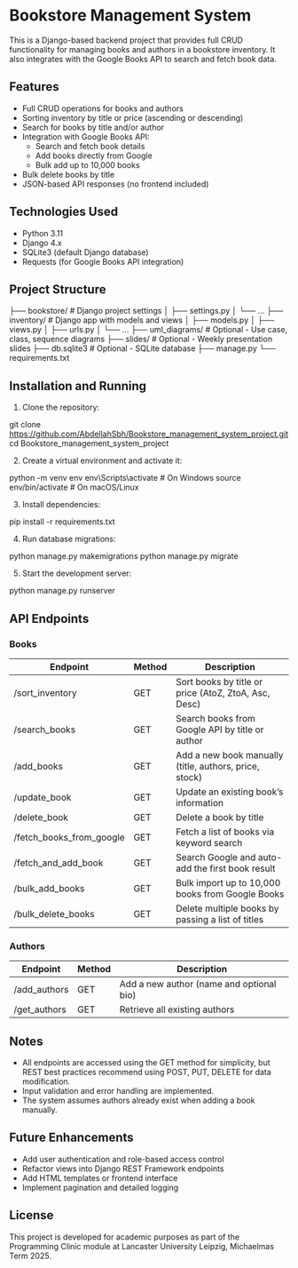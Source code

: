 # Bookstore Management System

This is a Django-based backend project that provides full CRUD functionality for managing books and authors in a bookstore inventory. It also integrates with the Google Books API to search and fetch book data.

## Features

- Full CRUD operations for books and authors
- Sorting inventory by title or price (ascending or descending)
- Search for books by title and/or author
- Integration with Google Books API:
  - Search and fetch book details
  - Add books directly from Google
  - Bulk add up to 10,000 books
- Bulk delete books by title
- JSON-based API responses (no frontend included)

## Technologies Used

- Python 3.11
- Django 4.x
- SQLite3 (default Django database)
- Requests (for Google Books API integration)

## Project Structure

├── bookstore/ # Django project settings │ ├── settings.py │ └── ... ├── inventory/ # Django app with models and views │ ├── models.py │ ├── views.py │ ├── urls.py │ └── ... ├── uml_diagrams/ # Optional - Use case, class, sequence diagrams ├── slides/ # Optional - Weekly presentation slides ├── db.sqlite3 # Optional - SQLite database ├── manage.py └── requirements.txt


## Installation and Running

1. Clone the repository:

git clone https://github.com/AbdellahSbh/Bookstore_management_system_project.git cd Bookstore_management_system_project

2. Create a virtual environment and activate it:

python -m venv env env\Scripts\activate # On Windows source env/bin/activate # On macOS/Linux

3. Install dependencies:

pip install -r requirements.txt


4. Run database migrations:

python manage.py makemigrations python manage.py migrate


5. Start the development server:

python manage.py runserver


## API Endpoints

### Books

| Endpoint                   | Method | Description                                              |
|---------------------------|--------|----------------------------------------------------------|
| /sort_inventory           | GET    | Sort books by title or price (AtoZ, ZtoA, Asc, Desc)     |
| /search_books             | GET    | Search books from Google API by title or author          |
| /add_books                | GET    | Add a new book manually (title, authors, price, stock)   |
| /update_book              | GET    | Update an existing book’s information                    |
| /delete_book              | GET    | Delete a book by title                                   |
| /fetch_books_from_google  | GET    | Fetch a list of books via keyword search                 |
| /fetch_and_add_book       | GET    | Search Google and auto-add the first book result         |
| /bulk_add_books           | GET    | Bulk import up to 10,000 books from Google Books         |
| /bulk_delete_books        | GET    | Delete multiple books by passing a list of titles        |

### Authors

| Endpoint       | Method | Description                               |
|----------------|--------|-------------------------------------------|
| /add_authors   | GET    | Add a new author (name and optional bio)  |
| /get_authors   | GET    | Retrieve all existing authors             |

## Notes

- All endpoints are accessed using the GET method for simplicity, but REST best practices recommend using POST, PUT, DELETE for data modification.
- Input validation and error handling are implemented.
- The system assumes authors already exist when adding a book manually.

## Future Enhancements

- Add user authentication and role-based access control
- Refactor views into Django REST Framework endpoints
- Add HTML templates or frontend interface
- Implement pagination and detailed logging

## License

This project is developed for academic purposes as part of the Programming Clinic module at Lancaster University Leipzig, Michaelmas Term 2025.


